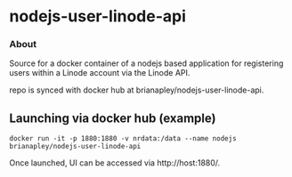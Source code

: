 nodejs-user-linode-api
======================

### About

Source for a docker container of a nodejs based application for registering users within a Linode account via the Linode API.

repo is synced with docker hub at brianapley/nodejs-user-linode-api.



## Launching via docker hub (example)

```
docker run -it -p 1880:1880 -v nrdata:/data --name nodejs brianapley/nodejs-user-linode-api
```

Once launched, UI can be accessed via http://host:1880/.

